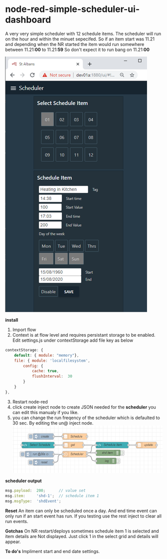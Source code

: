 # node-red-simple-scheduler-ui-dashboard

A very very simple scheduler with 12 schedule items.
The scheduler will run on the hour and within the minuet sepecifed.
So if an item start was 11.21 and depending when the NR started the item would run somewhere between 11.21:**00** to 11.21:**59**
So don't expect it to run bang on 11.21:**00**  

![UI](https://github.com/industrialinternet/node-red-simple-scheduler-ui-dashboard/blob/master/shed-ui.png?raw=true)

**install** 
1. Import flow
2. Context is at flow level and requires persistant storage to be enabled.
Edit settings.js under contextStorage add file key as below

```javascript
contextStorage: {
	default: { module: "memory"},
	file: { module: 'localfilesystem', 
		config: {
			cache: true,
			flushInterval:	30
		}
	}
},
```
3. Restart node-red
4. click create inject node to create JSON needed for the **scheduler** you can edit this manualy if you like.
5. you can change the run freqency of the scheduler which is defaulted to 30 sec. By editing the un@ inject node. 
![flow](https://raw.githubusercontent.com/industrialinternet/node-red-simple-scheduler-ui-dashboard/master/simple-shed-flow.png)

**scheduler output**
```javascript
msg.payload:  200;      // value set 
msg.item:     'shd-1';  // schedule item 1
msg.msgType:  'shdEvent';
```
**Reset**
An item can only be scheduled once a day.
And end time event can only run if an start event has run.
If you testing use the rest inject to clear all run events.

**Gotchas**
On NR restart/deploys sometimes schedule item 1 is selected and item details are Not displayed.
Just click 1 in the select grid and details will appear. 

**To do's**
Impliment start and end date settings.
